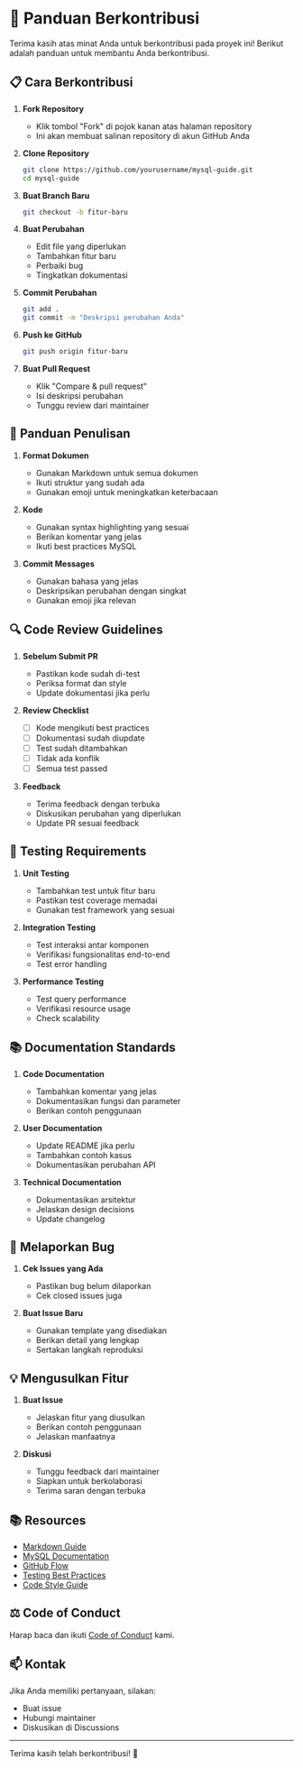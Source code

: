 # 🤝 Panduan Berkontribusi

Terima kasih atas minat Anda untuk berkontribusi pada proyek ini! Berikut adalah panduan untuk membantu Anda berkontribusi.

## 📋 Cara Berkontribusi

1. **Fork Repository**
   - Klik tombol "Fork" di pojok kanan atas halaman repository
   - Ini akan membuat salinan repository di akun GitHub Anda

2. **Clone Repository**
   ```bash
   git clone https://github.com/yourusername/mysql-guide.git
   cd mysql-guide
   ```

3. **Buat Branch Baru**
   ```bash
   git checkout -b fitur-baru
   ```

4. **Buat Perubahan**
   - Edit file yang diperlukan
   - Tambahkan fitur baru
   - Perbaiki bug
   - Tingkatkan dokumentasi

5. **Commit Perubahan**
   ```bash
   git add .
   git commit -m "Deskripsi perubahan Anda"
   ```

6. **Push ke GitHub**
   ```bash
   git push origin fitur-baru
   ```

7. **Buat Pull Request**
   - Klik "Compare & pull request"
   - Isi deskripsi perubahan
   - Tunggu review dari maintainer

## 📝 Panduan Penulisan

1. **Format Dokumen**
   - Gunakan Markdown untuk semua dokumen
   - Ikuti struktur yang sudah ada
   - Gunakan emoji untuk meningkatkan keterbacaan

2. **Kode**
   - Gunakan syntax highlighting yang sesuai
   - Berikan komentar yang jelas
   - Ikuti best practices MySQL

3. **Commit Messages**
   - Gunakan bahasa yang jelas
   - Deskripsikan perubahan dengan singkat
   - Gunakan emoji jika relevan

## 🔍 Code Review Guidelines

1. **Sebelum Submit PR**
   - Pastikan kode sudah di-test
   - Periksa format dan style
   - Update dokumentasi jika perlu

2. **Review Checklist**
   - [ ] Kode mengikuti best practices
   - [ ] Dokumentasi sudah diupdate
   - [ ] Test sudah ditambahkan
   - [ ] Tidak ada konflik
   - [ ] Semua test passed

3. **Feedback**
   - Terima feedback dengan terbuka
   - Diskusikan perubahan yang diperlukan
   - Update PR sesuai feedback

## 🧪 Testing Requirements

1. **Unit Testing**
   - Tambahkan test untuk fitur baru
   - Pastikan test coverage memadai
   - Gunakan test framework yang sesuai

2. **Integration Testing**
   - Test interaksi antar komponen
   - Verifikasi fungsionalitas end-to-end
   - Test error handling

3. **Performance Testing**
   - Test query performance
   - Verifikasi resource usage
   - Check scalability

## 📚 Documentation Standards

1. **Code Documentation**
   - Tambahkan komentar yang jelas
   - Dokumentasikan fungsi dan parameter
   - Berikan contoh penggunaan

2. **User Documentation**
   - Update README jika perlu
   - Tambahkan contoh kasus
   - Dokumentasikan perubahan API

3. **Technical Documentation**
   - Dokumentasikan arsitektur
   - Jelaskan design decisions
   - Update changelog

## 🐛 Melaporkan Bug

1. **Cek Issues yang Ada**
   - Pastikan bug belum dilaporkan
   - Cek closed issues juga

2. **Buat Issue Baru**
   - Gunakan template yang disediakan
   - Berikan detail yang lengkap
   - Sertakan langkah reproduksi

## 💡 Mengusulkan Fitur

1. **Buat Issue**
   - Jelaskan fitur yang diusulkan
   - Berikan contoh penggunaan
   - Jelaskan manfaatnya

2. **Diskusi**
   - Tunggu feedback dari maintainer
   - Siapkan untuk berkolaborasi
   - Terima saran dengan terbuka

## 📚 Resources

- [Markdown Guide](https://www.markdownguide.org/)
- [MySQL Documentation](https://dev.mysql.com/doc/)
- [GitHub Flow](https://guides.github.com/introduction/flow/)
- [Testing Best Practices](https://dev.mysql.com/doc/refman/8.0/en/testing.html)
- [Code Style Guide](https://dev.mysql.com/doc/internals/en/coding-style.html)

## ⚖️ Code of Conduct

Harap baca dan ikuti [Code of Conduct](CODE_OF_CONDUCT.md) kami.

## 📫 Kontak

Jika Anda memiliki pertanyaan, silakan:
- Buat issue
- Hubungi maintainer
- Diskusikan di Discussions

---

Terima kasih telah berkontribusi! 🎉 